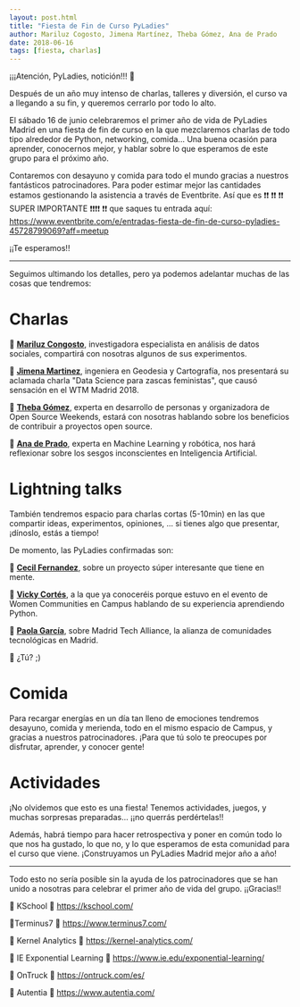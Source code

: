 ```yaml
---
layout: post.html
title: "Fiesta de Fin de Curso PyLadies"
author: Mariluz Cogosto, Jimena Martínez, Theba Gómez, Ana de Prado
date: 2018-06-16
tags: [fiesta, charlas]
---
```


¡¡¡Atención, PyLadies, notición!!! 📢

Después de un año muy intenso de charlas, talleres y diversión, el curso va a llegando a su fin, y queremos cerrarlo por todo lo alto.

El sábado 16 de junio celebraremos el primer año de vida de PyLadies Madrid en una fiesta de fin de curso en la que mezclaremos charlas de todo tipo alrededor de Python, networking, comida... Una buena ocasión para aprender, conocernos mejor, y hablar sobre lo que esperamos de este grupo para el próximo año.

Contaremos con desayuno y comida para todo el mundo gracias a nuestros fantásticos patrocinadores. Para poder estimar mejor las cantidades estamos gestionando la asistencia a través de Eventbrite. Así que es
❗❗ ❗❗ ❗❗ SUPER IMPORTANTE ❗❗❗❗ ❗❗
que saques tu entrada aquí:
https://www.eventbrite.com/e/entradas-fiesta-de-fin-de-curso-pyladies-45728799069?aff=meetup

¡¡Te esperamos!!
_________________________________

Seguimos ultimando los detalles, pero ya podemos adelantar muchas de las cosas que tendremos:

# Charlas

🔸 **[Mariluz Congosto](https://twitter.com/congosto)**, investigadora especialista en análisis de datos sociales, compartirá con nosotras algunos de sus experimentos.

🔸 **[Jimena Martinez](https://twitter.com/jimenamramos)**, ingeniera en Geodesia y Cartografía, nos presentará su aclamada charla "Data Science para zascas feministas", que causó sensación en el WTM Madrid 2018.

🔸 **[Theba Gómez](https://twitter.com/KoolTheba)**, experta en desarrollo de personas y organizadora de Open Source Weekends, estará con nosotras hablando sobre los beneficios de contribuir a proyectos open source.

🔸 **[Ana de Prado](https://twitter.com/Anandromeda)**, experta en Machine Learning y robótica, nos hará reflexionar sobre los sesgos inconscientes en Inteligencia Artificial.

# Lightning talks

También tendremos espacio para charlas cortas (5-10min) en las que compartir ideas, experimentos, opiniones, ... si tienes algo que presentar, ¡dínoslo, estás a tiempo!

De momento, las PyLadies confirmadas son:

🔸 **[Cecil Fernandez](https://twitter.com/Cecil_gabaxi)**, sobre un proyecto súper interesante que tiene en mente.

🔸 **[Vicky Cortés](https://twitter.com/vickycmcv)**, a la que ya conoceréis porque estuvo en el evento de Women Communities en Campus hablando de su experiencia aprendiendo Python.

🔸 **[Paola García](https://twitter.com/ggarciapaola)**, sobre Madrid Tech Alliance, la alianza de comunidades tecnológicas en Madrid.

🔸 ¿Tú? ;)

# Comida

Para recargar energías en un día tan lleno de emociones tendremos desayuno, comida y merienda, todo en el mismo espacio de Campus, y gracias a nuestros patrocinadores. ¡Para que tú solo te preocupes por disfrutar, aprender, y conocer gente!

# Actividades

¡No olvidemos que esto es una fiesta! Tenemos actividades, juegos, y muchas sorpresas preparadas... ¡¡no querrás perdértelas!!

Además, habrá tiempo para hacer retrospectiva y poner en común todo lo que nos ha gustado, lo que no, y lo que esperamos de esta comunidad para el curso que viene. ¡Construyamos un PyLadies Madrid mejor año a año!
______________________________________

Todo esto no sería posible sin la ayuda de los patrocinadores que se han unido a nosotras para celebrar el primer año de vida del grupo. ¡¡Gracias!!

🥇 KSchool 🥇
https://kschool.com/

🥇Terminus7 🥇
https://www.terminus7.com/

🥈 Kernel Analytics 🥈
https://kernel-analytics.com/

🥉 IE Exponential Learning 🥉
https://www.ie.edu/exponential-learning/

🥉 OnTruck 🥉
https://ontruck.com/es/

🎥 Autentia 🎥
https://www.autentia.com/
